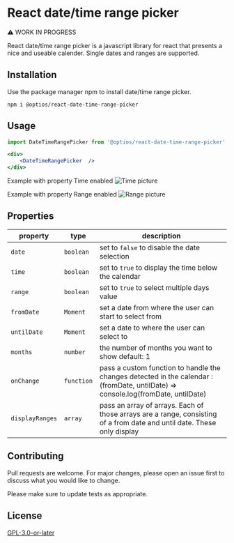# React date/time range picker

:warning: WORK IN PROGRESS

React date/time range picker is a javascript library for react that presents
 a nice and useable calender. Single dates and ranges are supported.

## Installation

Use the package manager npm to install date/time range picker.

```npm
npm i @optios/react-date-time-range-picker
```

## Usage

```jsx
import DateTimeRangePicker from '@optios/react-date-time-range-picker'

<div>
    <DateTimeRangePicker  />
</div>
```
Example with property Time enabled
![Time picture](https://i.imgur.com/eUouWen.png)

Example with property Range enabled
![Range picture](https://i.imgur.com/aZhwQWO.png)

## Properties

| property              | type            | description                                                                                  |
| --------------------- | --------------- | -------------------------------------------------------------------------------------------- |
| `date`    | `boolean` | set to `false` to disable the date selection                                                              |
| `time`     | `boolean`           | set to `true` to display the time below the calendar                                                           |
| `range`          | `boolean`        | set to `true` to select multiple days value                                                                      |
| `fromDate`        | `Moment` | set a date from where the user can start to select from |
| `untilDate` | `Moment`        |  set a date to where the user can select to                |
| `months`         | `number`        | the number of months you want to show default: 1                                                      |
| `onChange`        | `function`           | pass a custom function to handle the changes detected in the calendar : (fromDate, untilDate) => console.log(fromDate, untilDate)                                                     |
| `displayRanges`        | `array`           | pass an array of arrays. Each of those arrays are a range, consisting of a from date and until date. These only display

## Contributing
Pull requests are welcome. For major changes, please open an issue first to discuss what you would like to change.

Please make sure to update tests as appropriate.

## License
[GPL-3.0-or-later](https://choosealicense.com/licenses/gpl-3.0/)
